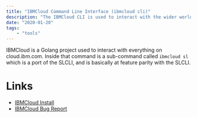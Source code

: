 ```yaml
---
title: "IBMCloud Command Line Interface (ibmcloud cli)"
description: "The IBMCloud CLI is used to interact with the wider world of IBM cloud services. Included in the IBMCLoud CLI is the `sl` command which is mostly at feature parity with SLCLI."
date: "2020-01-20"
tags:
    - "tools"
---
```


IBMCloud is a Golang project used to interact with everything on cloud.ibm.com. Inside that command is a sub-command called `ibmcloud sl` which is a port of the SLCLI, and is basically at feature parity with the SLCLI.


# Links
- [IBMCloud Install](https://cloud.ibm.com/docs/cli?topic=cloud-cli-install-ibmcloud-cli)
- [IBMCloud Bug Report](https://github.com/IBM-Cloud/ibm-cloud-cli-release/issues)